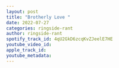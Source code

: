 ```yaml
---
layout: post
title: "Brotherly Love "
date: 2022-07-27
categories: ringside-rant
author: ringside-rant
spotify_track_id: 4qU2GkD6zcqKvZJeelE7HE
youtube_video_id: 
apple_track_id: 
youtube_metadata: 
---
```

